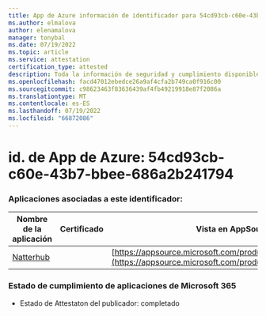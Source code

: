 ```yaml
---
title: App de Azure información de identificador para 54cd93cb-c60e-43b7-bbee-686a2b241794
ms.author: elmalova
author: elenamalova
manager: tonybal
ms.date: 07/19/2022
ms.topic: article
ms.service: attestation
certification_type: attested
description: Toda la información de seguridad y cumplimiento disponible para 54cd93cb-c60e-43b7-bbee-686a2b241794.
ms.openlocfilehash: facd47012ebedce26a9af4cfa2b749ca0f916c00
ms.sourcegitcommit: c98623463f83636439af4fb49219918e87f2086a
ms.translationtype: MT
ms.contentlocale: es-ES
ms.lasthandoff: 07/19/2022
ms.locfileid: "66872086"
---
```

# <a name="azure-app-id-54cd93cb-c60e-43b7-bbee-686a2b241794"></a>id. de App de Azure: 54cd93cb-c60e-43b7-bbee-686a2b241794


### <a name="apps-associated-with-this-id"></a>Aplicaciones asociadas a este identificador:
| **Nombre de la aplicación** | **Certificado** | **Vista en AppSource** |
|--------------|---------------|-----------------------|
| [Natterhub](../forward/WA200003420.md) |  | [https://appsource.microsoft.com/product/office/WA200003420](https://appsource.microsoft.com/product/office/WA200003420) |

### <a name="microsoft-365-app-compliance-status"></a>Estado de cumplimiento de aplicaciones de Microsoft 365
- Estado de Attestaton del publicador: completado
